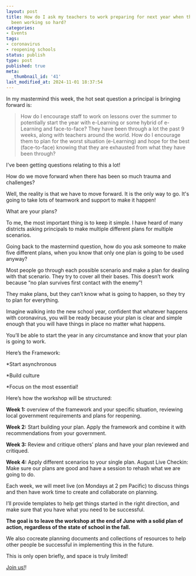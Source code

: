 ```yaml
---
layout: post
title: How do I ask my teachers to work preparing for next year when they've already
  been working so hard?
categories:
- Events
tags:
- coronavirus
- reopening schools
status: publish
type: post
published: true
meta:
  _thumbnail_id: '41'
last_modified_at: 2024-11-01 18:37:54
---
```


In my mastermind this week, the hot seat question a principal is bringing forward is:

>How do I encourage staff to work on lessons over the summer to potentially start the year with e-Learning or some hybrid of e-Learning and face-to-face?  They have been through a lot the past 9 weeks, along with teachers around the world.  How do I encourage them to plan for the worst situation (e-Learning) and hope for the best (face-to-face) knowing that they are exhausted from what they have been through?


I've been getting questions relating to this a lot!

How do we move forward when there has been so much trauma and challenges?

Well, the reality is that we have to move forward. It is the only way to go. It's going to take lots of teamwork and support to make it happen!

What are your plans?

To me, the most important thing is to keep it simple. I have heard of many districts asking principals to make multiple different plans for multiple scenarios.

Going back to the mastermind question, how do you ask someone to make five different plans, when you know that only one plan is going to be used anyway?

Most people go through each possible scenario and make a plan for dealing with that scenario. They try to cover all their bases. This doesn’t work because “no plan survives first contact with the enemy”!

They make plans, but they can’t know what is going to happen, so they try to plan for everything.

Imagine walking into the new school year, confident that whatever happens with coronavirus, you will be ready because your plan is clear and simple enough that you will have things in place no matter what happens.

You’ll be able to start the year in any circumstance and know that your plan is going to work.

Here’s the Framework:

*Start asynchronous


*Build culture


*Focus on the most essential!

Here’s how the workshop will be structured:

**Week 1:**
 overview of the framework and your specific situation, reviewing local government requirements and plans for reopening.

**Week 2:**
 Start building your plan. Apply the framework and combine it with recommendations from your government.

**Week 3:**
 Review and critique others’ plans and have your plan reviewed and critiqued.

**Week 4:**
 Apply different scenarios to your single plan. 
August Live Checkin: Make sure our plans are good and have a session to rehash what we are going to do.

Each week, we will meet live (on Mondays at 2 pm Pacific) to discuss things and then have work time to create and collaborate on planning.

I’ll provide templates to help get things started in the right direction, and make sure that you have what you need to be successful.

**The goal is to leave the workshop at the end of June with a solid plan of action, regardless of the state of school in the fall.**

We also cocreate planning documents and collections of resources to help other people be successful in implementing this in the future.

This is only open briefly, and space is truly limited!

[Join us!](https://gum.co/reopen)!
